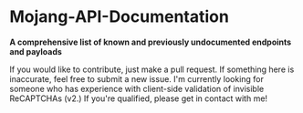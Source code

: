 # Mojang-API-Documentation
**A comprehensive list of known and previously undocumented endpoints and payloads**

If you would like to contribute, just make a pull request. If something here is inaccurate, feel free to submit a new issue.
I'm currently looking for someone who has experience with client-side validation of invisible ReCAPTCHAs (v2.)  If you're qualified, please get in contact with me!
